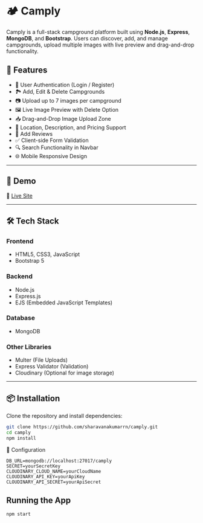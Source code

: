 # 🏕️ Camply

Camply is a full-stack campground platform built using **Node.js**, **Express**, **MongoDB**, and **Bootstrap**. Users can discover, add, and manage campgrounds, upload multiple images with live preview and drag-and-drop functionality.



## 🌟 Features

- 🔐 User Authentication (Login / Register)
- 🏞️ Add, Edit & Delete Campgrounds
- 📷 Upload up to 7 images per campground
- 🖼️ Live Image Preview with Delete Option
- 📥 Drag-and-Drop Image Upload Zone
- 📍 Location, Description, and Pricing Support
- 💬 Add Reviews 
- ✅ Client-side Form Validation
- 🔍 Search Functionality in Navbar
- 🌐 Mobile Responsive Design

---

## 📸 Demo

🔗 [Live Site](https://camply.onrender.com) 

---

## 🛠️ Tech Stack

### Frontend
- HTML5, CSS3, JavaScript
- Bootstrap 5

### Backend
- Node.js
- Express.js
- EJS (Embedded JavaScript Templates)
### Database
- MongoDB

### Other Libraries
- Multer (File Uploads)
- Express Validator (Validation)
- Cloudinary (Optional for image storage)

---

## 📦 Installation

Clone the repository and install dependencies:

```bash
git clone https://github.com/sharavanakumarrn/camply.git
cd camply
npm install
```
🔧 Configuration
```
DB_URL=mongodb://localhost:27017/camply
SECRET=yourSecretKey
CLOUDINARY_CLOUD_NAME=yourCloudName
CLOUDINARY_API_KEY=yourApiKey
CLOUDINARY_API_SECRET=yourApiSecret
```
## Running the App
```npm start```
